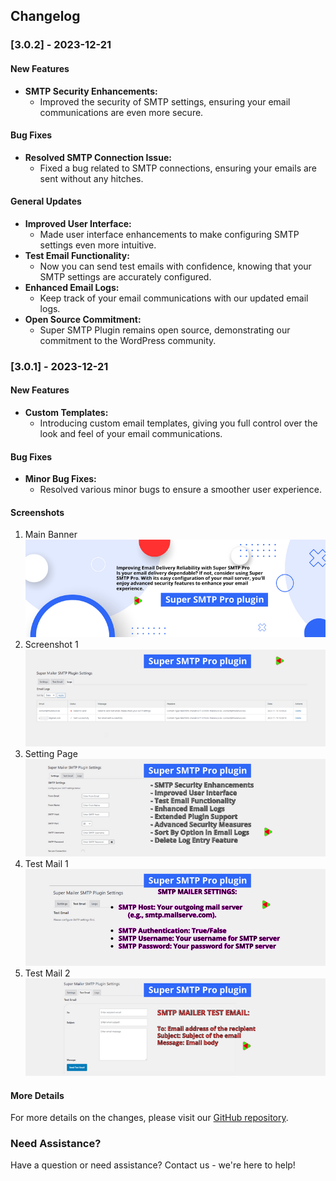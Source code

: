 ## Changelog
### [3.0.2] - 2023-12-21
#### New Features
- **SMTP Security Enhancements:**
  - Improved the security of SMTP settings, ensuring your email communications are even more secure.

#### Bug Fixes
- **Resolved SMTP Connection Issue:**
  - Fixed a bug related to SMTP connections, ensuring your emails are sent without any hitches.

#### General Updates
- **Improved User Interface:**
  - Made user interface enhancements to make configuring SMTP settings even more intuitive.
- **Test Email Functionality:**
  - Now you can send test emails with confidence, knowing that your SMTP settings are accurately configured.
- **Enhanced Email Logs:**
  - Keep track of your email communications with our updated email logs.
- **Open Source Commitment:**
  - Super SMTP Plugin remains open source, demonstrating our commitment to the WordPress community.

### [3.0.1] - 2023-12-21

#### New Features
- **Custom Templates:**
  - Introducing custom email templates, giving you full control over the look and feel of your email communications.

#### Bug Fixes
- **Minor Bug Fixes:**
  - Resolved various minor bugs to ensure a smoother user experience.

#### Screenshots
1. Main Banner
![Main Banner](main-banner.png)
2. Screenshot 1
![Screenshot 1](screenshot-1.png)
3. Setting Page
![Setting Page](setting-page.png)
4. Test Mail 1
![Test Mail 1](test-mail-1.png)
5. Test Mail 2
![Test Mail 2](test-mail-2.png)

#### More Details
For more details on the changes, please visit our [GitHub repository](https://github.com/Thiararapeter/super-smtp-pro).

### Need Assistance?
Have a question or need assistance? Contact us - we're here to help!
